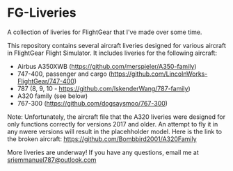# FG-Liveries
A collection of liveries for FlightGear that I've made over some time.

This repository contains several aircraft liveries designed for various aircraft in FlightGear Flight Simulator. It includes liveries for the following aircraft:
  - Airbus A350XWB (https://github.com/merspieler/A350-family)
  - 747-400, passenger and cargo (https://github.com/LincolnWorks-FlightGear/747-400)
  - 787 (8, 9, 10 - https://github.com/IskenderWang/787-family)
  - A320 family (see below)
  - 767-300 (https://github.com/dogsaysmoo/767-300)
  
 Note:
 Unfortunately, the aircraft file that the A320 liveries were designed for only functions correctly for versions 2017 and older. An attempt to fly it in any nwere versions will result in the placehholder model.
 Here is the link to the broken aircraft:
 https://github.com/Bombbird2001/A320Family
 
 More liveries are underway! If you have any questions, email me at sriemmanuel787@outlook.com
